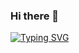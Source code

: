 ### Hi there 👋
[![Typing SVG](https://readme-typing-svg.demolab.com?font=Roboto+Mono&pause=1000&width=435&lines=Nothing+Here%F0%9F%98%82)](https://git.io/typing-svg)

